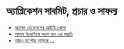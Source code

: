 # অ্যাপ্লিকেশন সাবমিট, প্রচার ও সাফল্য

* [অ্যাপল ডেভেলপের আইডি খোলা](./)
* [আসল ডিভাইসে অ্যাপ রান এর পদ্ধতি](./)
* [আরও চ্যাপ্টার আসছে ...](./)

